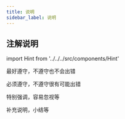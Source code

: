 ```yaml
---
title: 说明
sidebar_label: 说明
---
```


## 注解说明

import Hint from '../../../src/components/Hint'

<Hint type="best">最好遵守，不遵守也不会出错</Hint>

<Hint type="must">必须遵守，不遵守很有可能出错</Hint>

<Hint type="warning">特别强调，容易忽视等</Hint>

<Hint type="tip">补充说明，小结等</Hint>
